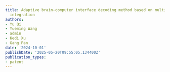 ```yaml
---
title: Adaptive brain-computer interface decoding method based on multi-model dynamic
  integration
authors:
- Yu Qi
- Yueming Wang
- admin
- Kedi Xu
- Gang Pan
date: '2024-10-01'
publishDate: '2025-05-20T09:55:05.134400Z'
publication_types:
- patent
---
```

